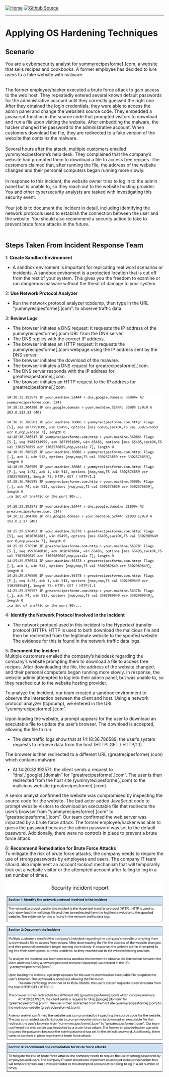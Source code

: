 <div style="display: inline-block;">
  <a href="https://breachopen.github.io/Chas-Riley/">
    <img src="https://img.shields.io/badge/Home-3ba0e6" alt="Home">
  </a>
</div>

<div style="display: inline-block;">
  <a href="https://github.com/BreachOpen/Chas-Riley/" target="_blank">
    <img src="https://img.shields.io/badge/Github_Source-3ba0e6" alt="Github Source">
  </a>
</div>

---

# Applying OS Hardening Techniques

## Scenario
You are a cybersecurity analyst for yummyrecipesforme[.]com, a website that sells recipes and cookbooks. A former employee has decided to lure users to a fake website with malware.<br /><br />

The former employee/hacker executed a brute force attack to gain access to the web host. They repeatedly entered several known default passwords for the administrative account until they correctly guessed the right one. After they obtained the login credentials, they were able to access the admin panel and change the website’s source code. They embedded a javascript function in the source code that prompted visitors to download and run a file upon visiting the website. After embedding the malware, the hacker changed the password to the administrative account. When customers download the file, they are redirected to a fake version of the website that contains the malware.<br /><br />
Several hours after the attack, multiple customers emailed yummyrecipesforme’s help desk. They complained that the company’s website had prompted them to download a file to access free recipes. The customers claimed that, after running the file, the address of the website changed and their personal computers began running more slowly.<br /><br />
In response to this incident, the website owner tries to log in to the admin panel but is unable to, so they reach out to the website hosting provider. You and other cybersecurity analysts are tasked with investigating this security event.<br /><br />
Your job is to document the incident in detail, including identifying the network protocols used to establish the connection between the user and the website. You should also recommend a security action to take to prevent brute force attacks in the future.<br /><br />

## Steps Taken From Incident Response Team
1: **Create Sandbox Environment**<br />
- A sandbox enviroment is important for replicating real word scenarios or incidents.  A sandbox enviroment is a protected location that is cut off from the rest of your system. This gives you the freedom to examine or run dangerous malware without the threat of damage to your system.<br />

2: **Use Network Protocol Analyzer**<br />
- Run the network protocol analyzer tcpdump, then type in the URL "yummyrecipesforme[.]com". to observe traffic data.<br />

3: **Review Logs**<br />
- The browser initiates a DNS request: It requests the IP address of the yummyrecipesforme[.]com URL from the DNS server.
- The DNS replies with the correct IP address.
- The browser initiates an HTTP request: It requests the yummyrecipesforme[.]com webpage using the IP address sent by the DNS server.
- The browser initiates the download of the malware.
- The browser initiates a DNS request for greatrecipesforme[.]com.
- The DNS server responds with the IP address for greatrecipesforme[.]com.
- The browser initiates an HTTP request to the IP address for greatrecipesforme[.]com.<br />

![Data Traffic Log](../../assets/img/network/harden/1.png)<br />

4: **Identify the Network Protocol Involved in the Incident**<br />
- The network protocol used in this incident is the Hypertext transfer protocol (HTTP). HTTP is used to both download the malicious file and then be redirected from the legitimate website to the spoofed website. The evidence for this is found in the network traffic data logs.<br />

5: **Document the Incident**<br />
Multiple customers emailed the company’s helpdesk regarding the company’s website prompting them to download a file to access free recipes. After downloading the file, the address of the website changed, and their personal computers began running more slowly. In response, the website admin attempted to log into their admin panel, but was unable to, so they reached out to the website hosting provider.<br />

To analyze the incident, our team created a sandbox environment to observe the interaction between the client and host. Using a network protocol analyzer (tcpdump), we entered in the URL “yummyrecipesforme[.]com”.<br />

Upon loading the website, a prompt appears for the user to download an executable file to update the user’s browser. The download is accepted, allowing the file to run. 
-	The data traffic logs show that at 14:18:36.786589, the user’s system requests to retrieve data from the host (HTTP: GET / HTTP/1.1).<br />

The browser is then redirected to a different URL (greatrecipesforme(.)com) which contains malware.  
-	At 14:20:32.192571, the client sends a request to “dns[.]google[.]domain” for “greatrecipesforme[.]com”. The user is then redirected from the host site (yummyrecipesforme[.]com) to the malicious website (greatrecipesforme[.]com).<br />

A senior analyst confirmed the website was compromised by inspecting the source code for the website. The bad actor added JavaScript code to prompt website visitors to download an executable file that redirects the user’s browser from “yummyrecipesforme[.]com” to “greatrecipesforme[.]com”. Our team confirmed the web server was impacted by a brute force attack. The former employee/hacker was able to guess the password because the admin password was set to the default password. Additionally, there were no controls in place to prevent a brute force attack.<br />

6: **Recommend Remediation for Brute Force Attacks**<br />
To mitigate the risk of brute force attacks, the company needs to require the use of strong passwords by employees and users. The company IT team should also implement an account lockout mechanism that will temporarily lock out a website visitor or the attempted account after failing to log in a set number of times.<br />

![Incident Report](../../assets/img/network/harden/2.png)
